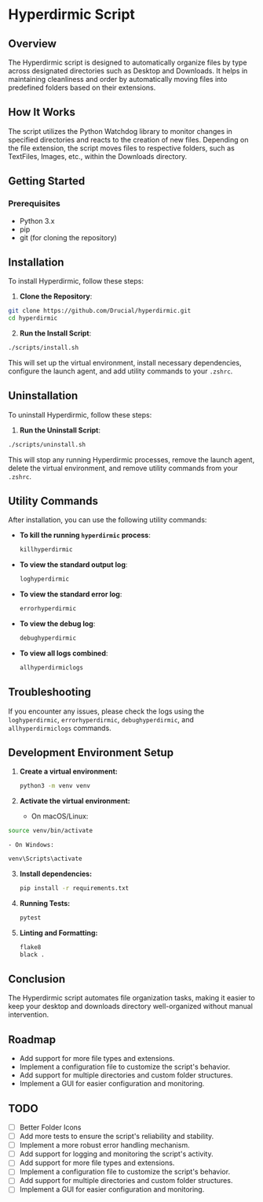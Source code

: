 # Hyperdirmic Script

## Overview

The Hyperdirmic script is designed to automatically organize files by type across designated directories such as Desktop and Downloads. It helps in maintaining cleanliness and order by automatically moving files into predefined folders based on their extensions.

## How It Works

The script utilizes the Python Watchdog library to monitor changes in specified directories and reacts to the creation of new files. Depending on the file extension, the script moves files to respective folders, such as TextFiles, Images, etc., within the Downloads directory.

## Getting Started

### Prerequisites

- Python 3.x
- pip
- git (for cloning the repository)

## Installation

To install Hyperdirmic, follow these steps:

1. **Clone the Repository**:

```bash
git clone https://github.com/Drucial/hyperdirmic.git
cd hyperdirmic
```

2. **Run the Install Script**:

```bash
./scripts/install.sh
```

This will set up the virtual environment, install necessary dependencies, configure the launch agent, and add utility commands to your `.zshrc`.

## Uninstallation

To uninstall Hyperdirmic, follow these steps:

1. **Run the Uninstall Script**:

```bash
./scripts/uninstall.sh
```

This will stop any running Hyperdirmic processes, remove the launch agent, delete the virtual environment, and remove utility commands from your `.zshrc`.

## Utility Commands

After installation, you can use the following utility commands:

- **To kill the running `hyperdirmic` process**:
  ```bash
  killhyperdirmic
  ```
- **To view the standard output log**:
  ```bash
  loghyperdirmic
  ```
- **To view the standard error log**:
  ```bash
  errorhyperdirmic
  ```
- **To view the debug log**:
  ```bash
  debughyperdirmic
  ```
- **To view all logs combined**:
  ```bash
  allhyperdirmiclogs
  ```

## Troubleshooting

If you encounter any issues, please check the logs using the `loghyperdirmic`, `errorhyperdirmic`, `debughyperdirmic`, and `allhyperdirmiclogs` commands.

## Development Environment Setup

1. **Create a virtual environment:**

   ```bash
   python3 -m venv venv
   ```

2. **Activate the virtual environment:**

   - On macOS/Linux:

```bash
source venv/bin/activate
```

    - On Windows:

```bash
venv\Scripts\activate
```

3. **Install dependencies:**

   ```bash
   pip install -r requirements.txt
   ```

4. **Running Tests:**

   ```bash
   pytest
   ```

5. **Linting and Formatting:**

   ```bash
   flake8
   black .
   ```

## Conclusion

The Hyperdirmic script automates file organization tasks, making it easier to keep your desktop and downloads directory well-organized without manual intervention.

## Roadmap

- Add support for more file types and extensions.
- Implement a configuration file to customize the script's behavior.
- Add support for multiple directories and custom folder structures.
- Implement a GUI for easier configuration and monitoring.

## TODO

- [ ] Better Folder Icons
- [ ] Add more tests to ensure the script's reliability and stability.
- [ ] Implement a more robust error handling mechanism.
- [ ] Add support for logging and monitoring the script's activity.
- [ ] Add support for more file types and extensions.
- [ ] Implement a configuration file to customize the script's behavior.
- [ ] Add support for multiple directories and custom folder structures.
- [ ] Implement a GUI for easier configuration and monitoring.

<!-- For more details on custom configurations and advanced options, refer to the `Advanced_Configuration.md` in the repository. -->
